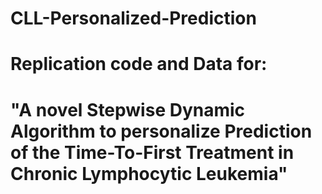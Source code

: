 # CLL-Personalized-Prediction

# Replication code and Data for:

# "A novel Stepwise Dynamic Algorithm to personalize Prediction of the Time-To-First Treatment in Chronic Lymphocytic Leukemia"
